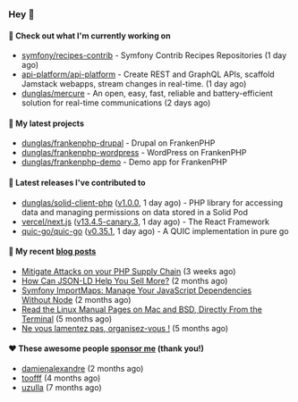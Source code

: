 ### Hey 👋

#### 👷 Check out what I'm currently working on

- [symfony/recipes-contrib](https://github.com/symfony/recipes-contrib) - Symfony Contrib Recipes Repositories (1 day ago)
- [api-platform/api-platform](https://github.com/api-platform/api-platform) - Create REST and GraphQL APIs, scaffold Jamstack webapps, stream changes in real-time. (1 day ago)
- [dunglas/mercure](https://github.com/dunglas/mercure) - An open, easy, fast, reliable and battery-efficient solution for real-time communications (2 days ago)

#### 🌱 My latest projects

- [dunglas/frankenphp-drupal](https://github.com/dunglas/frankenphp-drupal) - Drupal on FrankenPHP
- [dunglas/frankenphp-wordpress](https://github.com/dunglas/frankenphp-wordpress) - WordPress on FrankenPHP
- [dunglas/frankenphp-demo](https://github.com/dunglas/frankenphp-demo) - Demo app for FrankenPHP

#### 🔭 Latest releases I've contributed to

- [dunglas/solid-client-php](https://github.com/dunglas/solid-client-php) ([v1.0.0](https://github.com/dunglas/solid-client-php/releases/tag/v1.0.0), 1 day ago) - PHP library for accessing data and managing permissions on data stored in a Solid Pod
- [vercel/next.js](https://github.com/vercel/next.js) ([v13.4.5-canary.3](https://github.com/vercel/next.js/releases/tag/v13.4.5-canary.3), 1 day ago) - The React Framework
- [quic-go/quic-go](https://github.com/quic-go/quic-go) ([v0.35.1](https://github.com/quic-go/quic-go/releases/tag/v0.35.1), 1 day ago) - A QUIC implementation in pure go

#### 📜 My recent [blog posts](https://dunglas.fr)

- [Mitigate Attacks on your PHP Supply Chain](https://dunglas.dev/2023/05/mitigate-attacks-on-your-php-supply-chain/) (3 weeks ago)
- [How Can JSON-LD Help You Sell More?](https://dunglas.dev/2023/04/how-can-json-ld-help-you-sell-more/) (2 months ago)
- [Symfony ImportMaps: Manage Your JavaScript Dependencies Without Node](https://dunglas.dev/2023/03/symfony-importmaps-manage-your-javascript-dependencies-without-node/) (2 months ago)
- [Read the Linux Manual Pages on Mac and BSD, Directly From the Terminal](https://dunglas.dev/2022/12/read-the-linux-manual-pages-on-mac-and-bsd-directly-from-the-terminal/) (5 months ago)
- [Ne vous lamentez pas, organisez-vous !](https://dunglas.dev/2022/12/ne-vous-lamentez-pas-organisez-vous/) (5 months ago)

#### ❤️ These awesome people [sponsor me](https://github.com/sponsors/dunglas) (thank you!)

- [damienalexandre](https://github.com/damienalexandre) (2 months ago)
- [toofff](https://github.com/toofff) (4 months ago)
- [uzulla](https://github.com/uzulla) (7 months ago)
